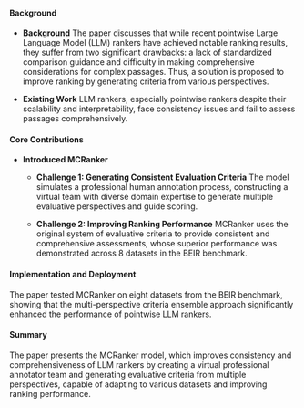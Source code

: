 #### Background
- **Background**
The paper discusses that while recent pointwise Large Language Model (LLM) rankers have achieved notable ranking results, they suffer from two significant drawbacks: a lack of standardized comparison guidance and difficulty in making comprehensive considerations for complex passages. Thus, a solution is proposed to improve ranking by generating criteria from various perspectives.

- **Existing Work**
LLM rankers, especially pointwise rankers despite their scalability and interpretability, face consistency issues and fail to assess passages comprehensively.

#### Core Contributions
  - **Introduced MCRanker**
    - **Challenge 1: Generating Consistent Evaluation Criteria**
The model simulates a professional human annotation process, constructing a virtual team with diverse domain expertise to generate multiple evaluative perspectives and guide scoring.

    - **Challenge 2: Improving Ranking Performance**
MCRanker uses the original system of evaluative criteria to provide consistent and comprehensive assessments, whose superior performance was demonstrated across 8 datasets in the BEIR benchmark.

#### Implementation and Deployment
The paper tested MCRanker on eight datasets from the BEIR benchmark, showing that the multi-perspective criteria ensemble approach significantly enhanced the performance of pointwise LLM rankers.

#### Summary
The paper presents the MCRanker model, which improves consistency and comprehensiveness of LLM rankers by creating a virtual professional annotator team and generating evaluative criteria from multiple perspectives, capable of adapting to various datasets and improving ranking performance.